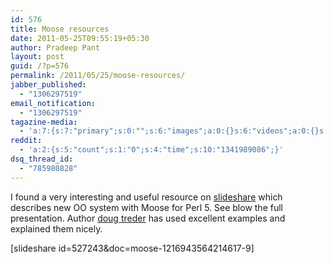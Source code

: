 ```yaml
---
id: 576
title: Moose resources
date: 2011-05-25T09:55:19+05:30
author: Pradeep Pant
layout: post
guid: /?p=576
permalink: /2011/05/25/moose-resources/
jabber_published:
  - "1306297519"
email_notification:
  - "1306297519"
tagazine-media:
  - 'a:7:{s:7:"primary";s:0:"";s:6:"images";a:0:{}s:6:"videos";a:0:{}s:11:"image_count";s:1:"0";s:6:"author";s:7:"1995146";s:7:"blog_id";s:7:"1919664";s:9:"mod_stamp";s:19:"2011-05-25 04:25:19";}'
reddit:
  - 'a:2:{s:5:"count";s:1:"0";s:4:"time";s:10:"1341989086";}'
dsq_thread_id:
  - "785980828"
---
```

I found a very interesting and useful resource on [slideshare](http://www.slideshare.net/dtreder/moose-527243) which describes new OO system with Moose for Perl 5. See blow the full presentation. Author [doug treder](http://dougtreder.com/) has used excellent examples and explained them nicely.

[slideshare id=527243&doc=moose-1216943564214617-9]